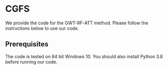 # CGFS
We provide the code for the GWT-RF-ATT method. Please follow the instructions below to use our code.
## Prerequisites
The code is tested on 64 bit Windows 10. You should also install Python 3.8 before running our code.

